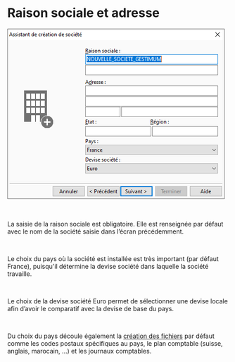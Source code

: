







Raison sociale et adresse
=========================


![](../../assets/images/Nouvelle/1/Coordonnnees.png)


 


La saisie de la raison sociale est obligatoire. Elle est renseignée 
 par défaut avec le nom de la société saisie dans l’écran précédemment.


 


Le choix du pays où la société est installée est très important (par 
 défaut France), puisqu'il détermine la devise société dans laquelle la 
 société travaille.


 


Le choix de la devise société Euro permet de sélectionner une devise 
 locale afin d’avoir le comparatif avec la devise de base du pays.


 


Du choix du pays découle également la [création 
 des fichiers](DonneesDefaut.htm) par défaut comme les codes postaux spécifiques au pays, 
 le plan comptable (suisse, anglais, marocain, …) et les journaux comptables.


